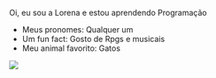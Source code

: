 Oi, eu sou a Lorena e estou aprendendo Programação
- Meus pronomes: Qualquer um
- Um fun fact: Gosto de Rpgs e musicais
- Meu animal favorito: Gatos

![](https://media1.tenor.com/m/DFfCL02_DCcAAAAC/cat-look.gif)

<!---
Myena1/Myena1 is a ✨ special ✨ repository because its `README.md` (this file) appears on your GitHub profile.
You can click the Preview link to take a look at your changes.
--->
